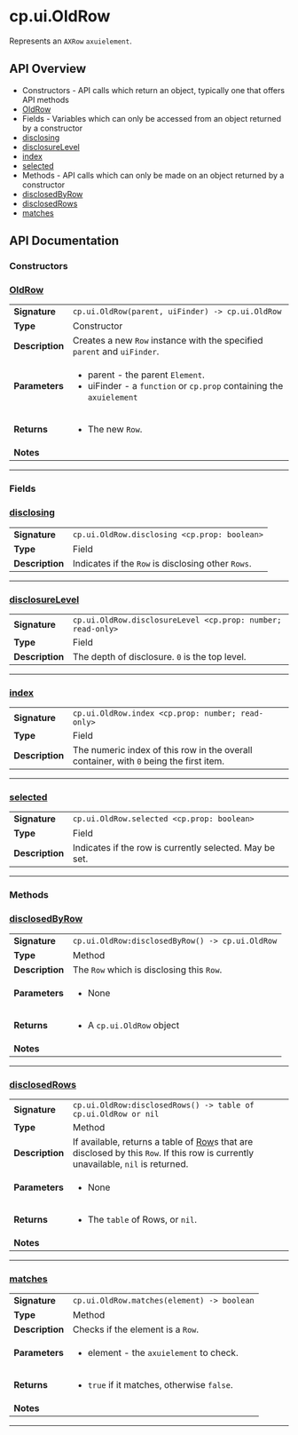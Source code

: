 # cp.ui.OldRow

Represents an `AXRow` `axuielement`.

## API Overview
* Constructors - API calls which return an object, typically one that offers API methods
 * [OldRow](#oldrow)
* Fields - Variables which can only be accessed from an object returned by a constructor
 * [disclosing](#disclosing)
 * [disclosureLevel](#disclosurelevel)
 * [index](#index)
 * [selected](#selected)
* Methods - API calls which can only be made on an object returned by a constructor
 * [disclosedByRow](#disclosedbyrow)
 * [disclosedRows](#disclosedrows)
 * [matches](#matches)

## API Documentation

### Constructors


### [OldRow](#oldrow)

|                                             |                                                                                     |
| --------------------------------------------|-------------------------------------------------------------------------------------|
| **Signature**                               | `cp.ui.OldRow(parent, uiFinder) -> cp.ui.OldRow`                                                                    |
| **Type**                                    | Constructor                                                                     |
| **Description**                             | Creates a new `Row` instance with the specified `parent` and `uiFinder`.                                                                     |
| **Parameters**                              | <ul><li>parent - the parent `Element`.</li><li>uiFinder - a `function` or `cp.prop` containing the `axuielement`</li></ul> |
| **Returns**                                 | <ul><li>The new `Row`.</li></ul>          |
| **Notes**                                   | <ul></ul>                |

---
### Fields


### [disclosing](#disclosing)

|                                             |                                                                                     |
| --------------------------------------------|-------------------------------------------------------------------------------------|
| **Signature**                               | `cp.ui.OldRow.disclosing <cp.prop: boolean>`                                                                    |
| **Type**                                    | Field                                                                     |
| **Description**                             | Indicates if the `Row` is disclosing other `Rows`.                                                                     |

---

### [disclosureLevel](#disclosurelevel)

|                                             |                                                                                     |
| --------------------------------------------|-------------------------------------------------------------------------------------|
| **Signature**                               | `cp.ui.OldRow.disclosureLevel <cp.prop: number; read-only>`                                                                    |
| **Type**                                    | Field                                                                     |
| **Description**                             | The depth of disclosure. `0` is the top level.                                                                     |

---

### [index](#index)

|                                             |                                                                                     |
| --------------------------------------------|-------------------------------------------------------------------------------------|
| **Signature**                               | `cp.ui.OldRow.index <cp.prop: number; read-only>`                                                                    |
| **Type**                                    | Field                                                                     |
| **Description**                             | The numeric index of this row in the overall container, with `0` being the first item.                                                                     |

---

### [selected](#selected)

|                                             |                                                                                     |
| --------------------------------------------|-------------------------------------------------------------------------------------|
| **Signature**                               | `cp.ui.OldRow.selected <cp.prop: boolean>`                                                                    |
| **Type**                                    | Field                                                                     |
| **Description**                             | Indicates if the row is currently selected. May be set.                                                                     |

---
### Methods


### [disclosedByRow](#disclosedbyrow)

|                                             |                                                                                     |
| --------------------------------------------|-------------------------------------------------------------------------------------|
| **Signature**                               | `cp.ui.OldRow:disclosedByRow() -> cp.ui.OldRow`                                                                    |
| **Type**                                    | Method                                                                     |
| **Description**                             | The `Row` which is disclosing this `Row`.                                                                     |
| **Parameters**                              | <ul><li>None</li></ul> |
| **Returns**                                 | <ul><li>A `cp.ui.OldRow` object</li></ul>          |
| **Notes**                                   | <ul></ul>                |

---

### [disclosedRows](#disclosedrows)

|                                             |                                                                                     |
| --------------------------------------------|-------------------------------------------------------------------------------------|
| **Signature**                               | `cp.ui.OldRow:disclosedRows() -> table of cp.ui.OldRow or nil`                                                                    |
| **Type**                                    | Method                                                                     |
| **Description**                             | If available, returns a table of [Row](cp.ui.OldRow.md)s that are disclosed by this `Row`. If this row is currently unavailable, `nil` is returned.                                                                     |
| **Parameters**                              | <ul><li>None</li></ul> |
| **Returns**                                 | <ul><li>The `table` of Rows, or `nil`.</li></ul>          |
| **Notes**                                   | <ul></ul>                |

---

### [matches](#matches)

|                                             |                                                                                     |
| --------------------------------------------|-------------------------------------------------------------------------------------|
| **Signature**                               | `cp.ui.OldRow.matches(element) -> boolean`                                                                    |
| **Type**                                    | Method                                                                     |
| **Description**                             | Checks if the element is a `Row`.                                                                     |
| **Parameters**                              | <ul><li>element - the `axuielement` to check.</li></ul> |
| **Returns**                                 | <ul><li>`true` if it matches, otherwise `false`.</li></ul>          |
| **Notes**                                   | <ul></ul>                |

---
